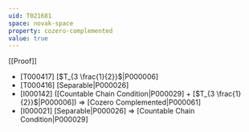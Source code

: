 ```yaml
---
uid: T021681
space: novak-space
property: cozero-complemented
value: true
---
```

[[Proof]]

* [T000417] [$T_{3 \frac{1}{2}}$|P000006]
* [T000416] [Separable|P000026]
* [I000142] ([Countable Chain Condition|P000029] + [$T_{3 \frac{1}{2}}$|P000006]) => [Cozero Complemented|P000061]
* [I000021] [Separable|P000026] => [Countable Chain Condition|P000029]

